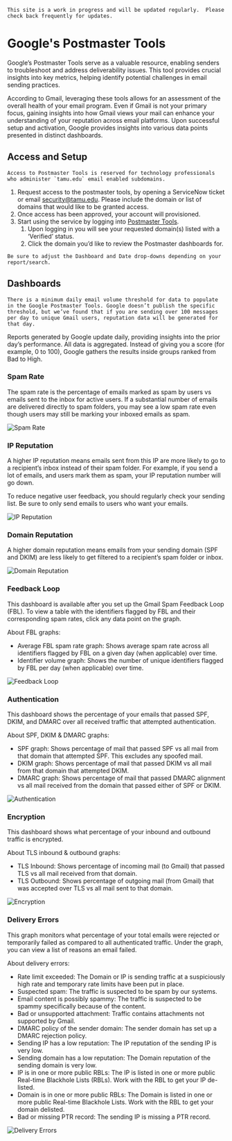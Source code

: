 ```admonish info
This site is a work in progress and will be updated regularly.  Please check back frequently for updates.
```

# Google's Postmaster Tools

Google’s Postmaster Tools serve as a valuable resource, enabling senders to troubleshoot and address deliverability issues. This tool provides crucial insights into key metrics, helping identify potential challenges in email sending practices.

According to Gmail, leveraging these tools allows for an assessment of the overall health of your email program. Even if Gmail is not your primary focus, gaining insights into how Gmail views your mail can enhance your understanding of your reputation across email platforms. Upon successful setup and activation, Google provides insights into various data points presented in distinct dashboards.

## Access and Setup

```admonish warning
Access to Postmaster Tools is reserved for technology professionals who administer `tamu.edu` email enabled subdomains.
```

1) Request access to the postmaster tools, by opening a ServiceNow ticket or email [security@tamu.edu](mailto:security@tamu.edu).  Please include the domain or list of domains that would like to be granted access.
2) Once access has been approved, your account will provisioned.
3) Start using the service by logging into [Postmaster Tools](https://postmaster.google.com).
   1) Upon logging in you will see your requested domain(s) listed with a ‘Verified’ status.
   2) Click the domain you’d like to review the Postmaster dashboards for.

```admonish info
Be sure to adjust the Dashboard and Date drop-downs depending on your report/search.
```

## Dashboards

```admonish note
There is a minimum daily email volume threshold for data to populate in the Google Postmaster Tools. Google doesn’t publish the specific threshold, but we’ve found that if you are sending over 100 messages per day to unique Gmail users, reputation data will be generated for that day.
```

Reports generated by Google update daily, providing insights into the prior day’s performance. All data is aggregated. Instead of giving you a score (for example, 0 to 100), Google gathers the results inside groups ranked from Bad to High.

### Spam Rate

The spam rate is the percentage of emails marked as spam by users vs emails sent to the inbox for active users. If a substantial number of emails are delivered directly to spam folders, you may see a low spam rate even though users may still be marking your inboxed emails as spam.

![Spam Rate](./img/pm-spam-rate.png)

### IP Reputation

A higher IP reputation means emails sent from this IP are more likely to go to a recipient’s inbox instead of their spam folder. For example, if you send a lot of emails, and users mark them as spam, your IP reputation number will go down.

To reduce negative user feedback, you should regularly check your sending list. Be sure to only send emails to users who want your emails.

![IP Reputation](./img/pm-ip-reputation.png)

### Domain Reputation

A higher domain reputation means emails from your sending domain (SPF and DKIM) are less likely to get filtered to a recipient’s spam folder or inbox.

![Domain Reputation](./img/pm-domain-reputation.png)

### Feedback Loop

This dashboard is available after you set up the Gmail Spam Feedback Loop (FBL). To view a table with the identifiers flagged by FBL and their corresponding spam rates, click any data point on the graph.

About FBL graphs:

- Average FBL spam rate graph: Shows average spam rate across all identifiers flagged by FBL on a given day (when applicable) over time.
- Identifier volume graph: Shows the number of unique identifiers flagged by FBL per day (when applicable) over time.

![Feedback Loop](./img/pm-FL.png)

### Authentication

This dashboard shows the percentage of your emails that passed SPF, DKIM, and DMARC over all received traffic that attempted authentication.

About SPF, DKIM & DMARC graphs:

- SPF graph: Shows percentage of mail that passed SPF vs all mail from that domain that attempted SPF. This excludes any spoofed mail.
- DKIM graph: Shows percentage of mail that passed DKIM vs all mail from that domain that attempted DKIM.
- DMARC graph: Shows percentage of mail that passed DMARC alignment vs all mail received from the domain that passed either of SPF or DKIM.

![Authentication](./img/pm-authentication.png)

### Encryption

This dashboard shows what percentage of your inbound and outbound traffic is encrypted.

About TLS inbound & outbound graphs:

- TLS Inbound: Shows percentage of incoming mail (to Gmail) that passed TLS vs all mail received from that domain.
- TLS Outbound: Shows percentage of outgoing mail (from Gmail) that was accepted over TLS vs all mail sent to that domain.

![Encryption](./img/pm-encryption.png)

### Delivery Errors

This graph monitors what percentage of your total emails were rejected or temporarily failed as compared to all authenticated traffic. Under the graph, you can view a list of reasons an email failed.

About delivery errors:

- Rate limit exceeded: The Domain or IP is sending traffic at a suspiciously high rate and temporary rate limits have been put in place.
- Suspected spam: The traffic is suspected to be spam by our systems.
- Email content is possibly spammy: The traffic is suspected to be spammy specifically because of the content.
- Bad or unsupported attachment: Traffic contains attachments not supported by Gmail.
- DMARC policy of the sender domain: The sender domain has set up a DMARC rejection policy.
- Sending IP has a low reputation: The IP reputation of the sending IP is very low.
- Sending domain has a low reputation: The Domain reputation of the sending domain is very low.
- IP is in one or more public RBLs: The IP is listed in one or more public Real-time Blackhole Lists (RBLs). Work with the RBL to get your IP de-listed.
- Domain is in one or more public RBLs: The Domain is listed in one or more public Real-time Blackhole Lists. Work with the RBL to get your domain delisted.
- Bad or missing PTR record: The sending IP is missing a PTR record.

![Delivery Errors](./img/pm-delivery-errors.png)
